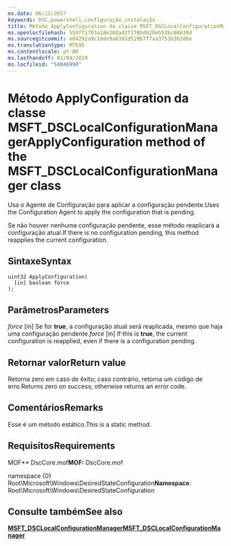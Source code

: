 ```yaml
---
ms.date: 06/12/2017
keywords: DSC,powershell,configuração,instalação
title: Método ApplyConfiguration da classe MSFT_DSCLocalConfigurationManager
ms.openlocfilehash: 559ff1793a18e28dad2f176bdb20eb53bc08630d
ms.sourcegitcommit: e04292a9c10de9a8391d529b7f7aa3753b362dbe
ms.translationtype: MTE95
ms.contentlocale: pt-BR
ms.lasthandoff: 01/04/2019
ms.locfileid: "54046990"
---
```

# <a name="applyconfiguration-method-of-the-msftdsclocalconfigurationmanager-class"></a><span data-ttu-id="6fab2-103">Método ApplyConfiguration da classe MSFT_DSCLocalConfigurationManager</span><span class="sxs-lookup"><span data-stu-id="6fab2-103">ApplyConfiguration method of the MSFT_DSCLocalConfigurationManager class</span></span>

<span data-ttu-id="6fab2-104">Usa o Agente de Configuração para aplicar a configuração pendente.</span><span class="sxs-lookup"><span data-stu-id="6fab2-104">Uses the Configuration Agent to apply the configuration that is pending.</span></span>

<span data-ttu-id="6fab2-105">Se não houver nenhuma configuração pendente, esse método reaplicará a configuração atual.</span><span class="sxs-lookup"><span data-stu-id="6fab2-105">If there is no configuration pending, this method reapplies the current configuration.</span></span>

## <a name="syntax"></a><span data-ttu-id="6fab2-106">Sintaxe</span><span class="sxs-lookup"><span data-stu-id="6fab2-106">Syntax</span></span>

```mof
uint32 ApplyConfiguration(
  [in] boolean force
);
```

## <a name="parameters"></a><span data-ttu-id="6fab2-107">Parâmetros</span><span class="sxs-lookup"><span data-stu-id="6fab2-107">Parameters</span></span>

<span data-ttu-id="6fab2-108">*force* \[in\] Se for **true**, a configuração atual será reaplicada, mesmo que haja uma configuração pendente.</span><span class="sxs-lookup"><span data-stu-id="6fab2-108">*force* \[in\] If this is **true**, the current configuration is reapplied, even if there is a configuration pending.</span></span>

## <a name="return-value"></a><span data-ttu-id="6fab2-109">Retornar valor</span><span class="sxs-lookup"><span data-stu-id="6fab2-109">Return value</span></span>

<span data-ttu-id="6fab2-110">Retorna zero em caso de êxito; caso contrário, retorna um código de erro.</span><span class="sxs-lookup"><span data-stu-id="6fab2-110">Returns zero on success; otherwise returns an error code.</span></span>

## <a name="remarks"></a><span data-ttu-id="6fab2-111">Comentários</span><span class="sxs-lookup"><span data-stu-id="6fab2-111">Remarks</span></span>

<span data-ttu-id="6fab2-112">Esse é um método estático.</span><span class="sxs-lookup"><span data-stu-id="6fab2-112">This is a static method.</span></span>

## <a name="requirements"></a><span data-ttu-id="6fab2-113">Requisitos</span><span class="sxs-lookup"><span data-stu-id="6fab2-113">Requirements</span></span>

<span data-ttu-id="6fab2-114">MOF\*\* DscCore.mof</span><span class="sxs-lookup"><span data-stu-id="6fab2-114">**MOF:** DscCore.mof</span></span>

<span data-ttu-id="6fab2-115">namespace {0} Root\Microsoft\Windows\DesiredStateConfiguration</span><span class="sxs-lookup"><span data-stu-id="6fab2-115">**Namespace**: Root\Microsoft\Windows\DesiredStateConfiguration</span></span>

## <a name="see-also"></a><span data-ttu-id="6fab2-116">Consulte também</span><span class="sxs-lookup"><span data-stu-id="6fab2-116">See also</span></span>

[<span data-ttu-id="6fab2-117">**MSFT_DSCLocalConfigurationManager**</span><span class="sxs-lookup"><span data-stu-id="6fab2-117">**MSFT_DSCLocalConfigurationManager**</span></span>](msft-dsclocalconfigurationmanager.md)